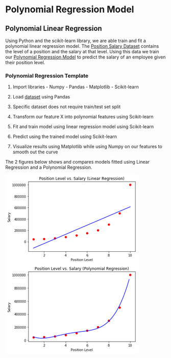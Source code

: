 # Polynomial Regression Model

## Polynomial Linear Regression

Using Python and the scikit-learn library, we are able train and fit a polynomial linear regression model.
The [Position Salary Dataset](./Position_Salaries.csv) contains the level of a position and the salary at that level.
Using this data we train our [Polynomial Regression Model](./polynomial-regression.py) to predict the salary of an employee given their position level.

### Polynomial Regression Template

  1. Import libraries
    - Numpy
    - Pandas
    - Matplotlib
    - Scikit-learn

  2. Load [dataset](./Position_Salaries.csv) using Pandas

  3. Specific dataset does not require train/test set split

  4. Transform our feature X into polynomial features using Scikit-learn

  5. Fit and train model using linear regression model using Scikit-learn

  6. Predict using the trained model using Scikit-learn

  7. Visualize results using Matplotlib while using Numpy on our features to smooth out the curve

The 2 figures below shows and compares models fitted using Linear Regression and a Polynomial Regression.

![Linear Regression](./linear-regression.png)
![Polynomial Regression](./polynomial-regression.png)
